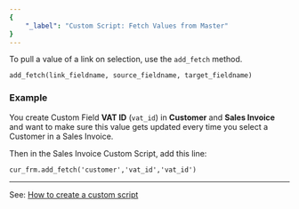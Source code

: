 ```yaml
---
{
	"_label": "Custom Script: Fetch Values from Master"
}
---
```

To pull a value of a link on selection, use the `add_fetch` method.

	add_fetch(link_fieldname, source_fieldname, target_fieldname)

### Example

You create Custom Field **VAT ID** (`vat_id`) in **Customer** and **Sales Invoice** and want to make sure this value gets updated every time you select a Customer in a Sales Invoice.

Then in the Sales Invoice Custom Script, add this line:

	cur_frm.add_fetch('customer','vat_id','vat_id')
	

---
See: [How to create a custom script](!docs.dev.custom_script.html)	